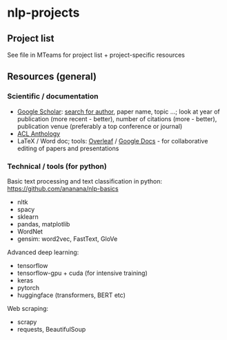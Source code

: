# nlp-projects

## Project list

See file in MTeams for project list + project-specific resources

## Resources (general)

### Scientific / documentation

- [Google Scholar](https://scholar.google.com/): [search for author](https://scholar.google.gr/citations?hl=en&view_op=search_authors), paper name, topic ...; look at year of publication (more recent - better),  number of citations (more - better), publication venue (preferably a top conference or journal)
- [ACL Anthology](https://aclanthology.org/)
- LaTeX / Word doc; tools: [Overleaf](https://www.overleaf.com/project) / [Google Docs](https://docs.google.com) - for collaborative editing of papers and presentations

### Technical / tools (for python)

Basic text processing and text classification in python: https://github.com/ananana/nlp-basics

- nltk
- spacy
- sklearn
- pandas, matplotlib
- WordNet
- gensim: word2vec, FastText, GloVe

Advanced deep learning:

- tensorflow
- tensorflow-gpu + cuda (for intensive training)
- keras
- pytorch
- huggingface (transformers, BERT etc)

Web scraping:

- scrapy
- requests, BeautifulSoup
